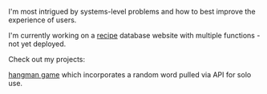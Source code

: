 I'm most intrigued by systems-level problems and how to best improve the experience of users.

I'm currently working on a [recipe](https://github.com/codysharma/recipeWebsite) database website with multiple functions - not yet deployed. 

Check out my projects: 

[hangman game](https://codysharma.github.io/SpacemanGame/) which incorporates a random word pulled via API for solo use.

